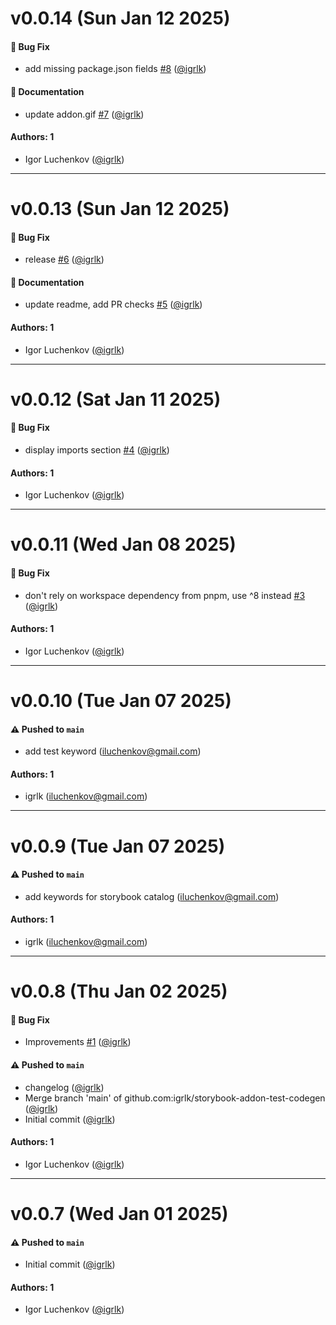 # v0.0.14 (Sun Jan 12 2025)

#### 🐛 Bug Fix

- add missing package.json fields [#8](https://github.com/igrlk/storybook-addon-test-codegen/pull/8) ([@igrlk](https://github.com/igrlk))

#### 📝 Documentation

- update addon.gif [#7](https://github.com/igrlk/storybook-addon-test-codegen/pull/7) ([@igrlk](https://github.com/igrlk))

#### Authors: 1

- Igor Luchenkov ([@igrlk](https://github.com/igrlk))

---

# v0.0.13 (Sun Jan 12 2025)

#### 🐛 Bug Fix

- release [#6](https://github.com/igrlk/storybook-addon-test-codegen/pull/6) ([@igrlk](https://github.com/igrlk))

#### 📝 Documentation

- update readme, add PR checks [#5](https://github.com/igrlk/storybook-addon-test-codegen/pull/5) ([@igrlk](https://github.com/igrlk))

#### Authors: 1

- Igor Luchenkov ([@igrlk](https://github.com/igrlk))

---

# v0.0.12 (Sat Jan 11 2025)

#### 🐛 Bug Fix

- display imports section [#4](https://github.com/igrlk/storybook-addon-test-codegen/pull/4) ([@igrlk](https://github.com/igrlk))

#### Authors: 1

- Igor Luchenkov ([@igrlk](https://github.com/igrlk))

---

# v0.0.11 (Wed Jan 08 2025)

#### 🐛 Bug Fix

- don't rely on workspace dependency from pnpm, use ^8 instead [#3](https://github.com/igrlk/storybook-addon-test-codegen/pull/3) ([@igrlk](https://github.com/igrlk))

#### Authors: 1

- Igor Luchenkov ([@igrlk](https://github.com/igrlk))

---

# v0.0.10 (Tue Jan 07 2025)

#### ⚠️ Pushed to `main`

- add test keyword (iluchenkov@gmail.com)

#### Authors: 1

- igrlk (iluchenkov@gmail.com)

---

# v0.0.9 (Tue Jan 07 2025)

#### ⚠️ Pushed to `main`

- add keywords for storybook catalog (iluchenkov@gmail.com)

#### Authors: 1

- igrlk (iluchenkov@gmail.com)

---

# v0.0.8 (Thu Jan 02 2025)

#### 🐛 Bug Fix

- Improvements [#1](https://github.com/igrlk/storybook-addon-test-codegen/pull/1) ([@igrlk](https://github.com/igrlk))

#### ⚠️ Pushed to `main`

- changelog ([@igrlk](https://github.com/igrlk))
- Merge branch 'main' of github.com:igrlk/storybook-addon-test-codegen ([@igrlk](https://github.com/igrlk))
- Initial commit ([@igrlk](https://github.com/igrlk))

#### Authors: 1

- Igor Luchenkov ([@igrlk](https://github.com/igrlk))

---

# v0.0.7 (Wed Jan 01 2025)

#### ⚠️ Pushed to `main`

- Initial commit ([@igrlk](https://github.com/igrlk))

#### Authors: 1

- Igor Luchenkov ([@igrlk](https://github.com/igrlk))
